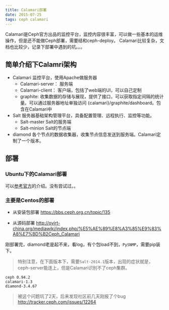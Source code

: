 ```yaml
---
title: Calamari部署
date: 2015-07-25
tags: ceph calamari
---
```


Calamari是Ceph官方出品的监控平台，监控内容很丰富，可以做一些基本的运维操作，但是还不能做Ceph部署，需要结和ceph-deploy。
Calamari比较复杂，文档也比较少，记录下部署中遇到的坑。。。

<!--more-->

简单介绍下Calamri架构
---

* Calamari 监控平台，使用Apache做服务器
    * Calamari-server： 服务端
    * Calamari-client： 客户端，包括了web端的UI，可以自己定制
    * graphite: 收集数据的存储与展现，提供了接口，可以获取指定间隔的统计量。可以通过服务器地址单独访问 {calamari}/graphite/dashboard。包含在Calamari中
* Salt 服务器基础架构管理平台，具备配置管理、远程执行、监控等功能。
    * Salt-master Salt的服务端
    * Salt-minion Salt的节点端
* diamond 各个节点的数据收集器，收集节点信息发送到服务端。Calamari定制了一个版本。

部署
---

### Ubuntu下的Calamari部署

可以[参考官方](http://calamari.readthedocs.org/en/latest/operations/server_install.html)的介绍。没有尝试过。。

### 主要是Centos的部署

* 从安装包部署 <https://bbs.ceph.org.cn/topic/135>

* 从源码部署 <http://ovirt-china.org/mediawiki/index.php/%E5%AE%89%E8%A3%85%E9%83%A8%E7%BD%B2Ceph_Calamari>

刚部署完，diamond老是起不来，看log，有个包load不到，`PySNMP`，需要pip装下。

> 特别注意，在下面版本下，需要`Salt-2014.1`版本，出现的症状就是，ceph-server能连上，但是Calamari识别不了ceph集群。
>
```
ceph 0.94.2
calamari-1.3
diamond-3.4.67
```
> 被这个问题坑了2天，后来发现社区前几天刚报了个bug <http://tracker.ceph.com/issues/12264> 